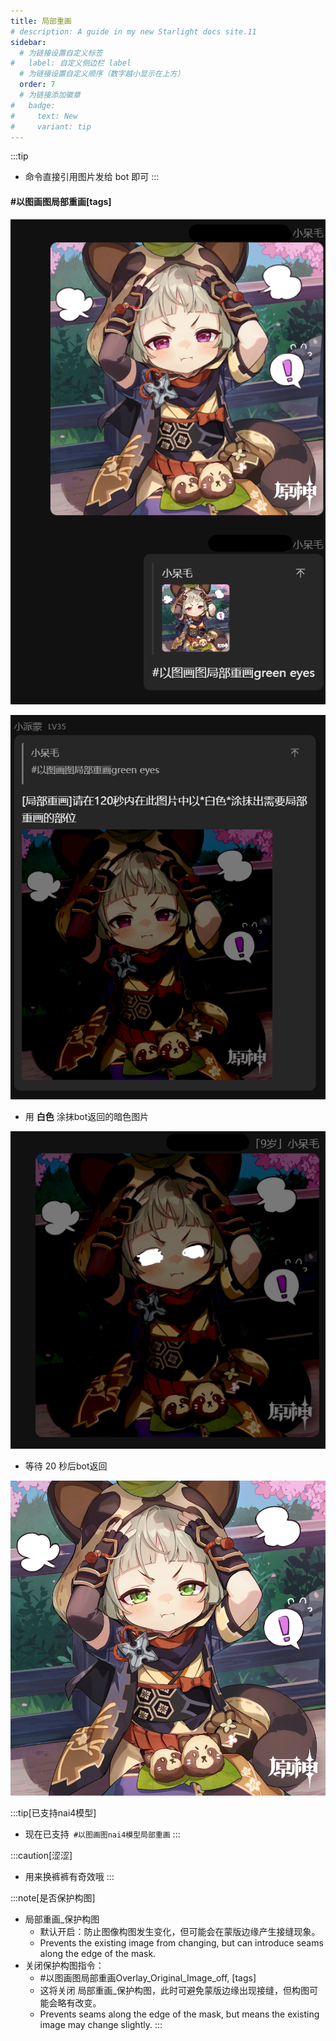 ```yaml
---
title: 局部重画
# description: A guide in my new Starlight docs site.11
sidebar:
  # 为链接设置自定义标签
#   label: 自定义侧边栏 label
  # 为链接设置自定义顺序（数字越小显示在上方）
  order: 7
  # 为链接添加徽章
#   badge:
#     text: New
#     variant: tip
---
```


:::tip
- 命令直接引用图片发给 bot 即可
:::

#### #以图画图局部重画[tags]

![alt text](../../../assets/教程中图片/局部重画1.png)

![alt text](../../../assets/教程中图片/局部重画2.png)

- 用 **白色** 涂抹bot返回的暗色图片

![alt text](../../../assets/教程中图片/局部重画2.5.png)

- 等待 20 秒后bot返回

![alt text](../../../assets/教程中图片/局部重画3.png)


:::tip[已支持nai4模型]
- 现在已支持` #以图画图nai4模型局部重画`
:::

:::caution[涩涩]
- 用来换裤裤有奇效哦
:::

:::note[是否保护构图]
- 局部重画_保护构图
  - 默认开启：防止图像构图发生变化，但可能会在蒙版边缘产生接缝现象。
  - Prevents the existing image from changing, but can introduce seams along the edge of the mask.
- 关闭保护构图指令：
  - #以图画图局部重画Overlay_Original_Image_off, [tags]
  - 这将关闭 局部重画_保护构图，此时可避免蒙版边缘出现接缝，但构图可能会略有改变。
  - Prevents seams along the edge of the mask, but means the existing image may change slightly.
:::